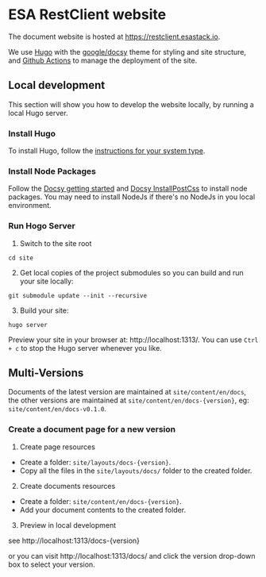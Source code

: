 # ESA RestClient website
The document website is hosted at https://restclient.esastack.io.

We use [Hugo](https://gohugo.io/) with the [google/docsy](https://github.com/google/docsy)
theme for styling and site structure, and [Github Actions](https://docs.github.com/en/actions) to manage the deployment of the site.

## Local development

This section will show you how to develop the website locally, by running a local Hugo server.

### Install Hugo

To install Hugo, follow the [instructions for your system type](https://gohugo.io/getting-started/installing/).

### Install Node Packages

Follow the [Docsy getting started](https://www.docsy.dev/docs/getting-started/#as-an-npm-module) and [Docsy InstallPostCss](https://www.docsy.dev/docs/getting-started/#install-postcss) to install node packages. You may need to install NodeJs if there's no NodeJs in you local environment.

### Run Hogo Server

1. Switch to the site root

```text
cd site
```

2. Get local copies of the project submodules so you can build and run your site locally:

```text
git submodule update --init --recursive
```
3. Build your site:

```text
hugo server
```
Preview your site in your browser at: http://localhost:1313/. You can use `Ctrl + c` to stop the Hugo server whenever you like.

## Multi-Versions

Documents of the latest version are maintained at `site/content/en/docs`, the other versions are maintained at `site/content/en/docs-{version}`, eg: `site/content/en/docs-v0.1.0`.

### Create a document page for a new version

1. Create page resources

- Create a folder: `site/layouts/docs-{version}`. 
- Copy all the files in the `site/layouts/docs/` folder to the created folder.

2. Create documents resources

- Create a folder: `site/content/en/docs-{version}`. 
- Add your document contents to the created folder.

3. Preview in local development

see http://localhost:1313/docs-{version}

or you can visit http://localhost:1313/docs/ and click the version drop-down box to select your version.